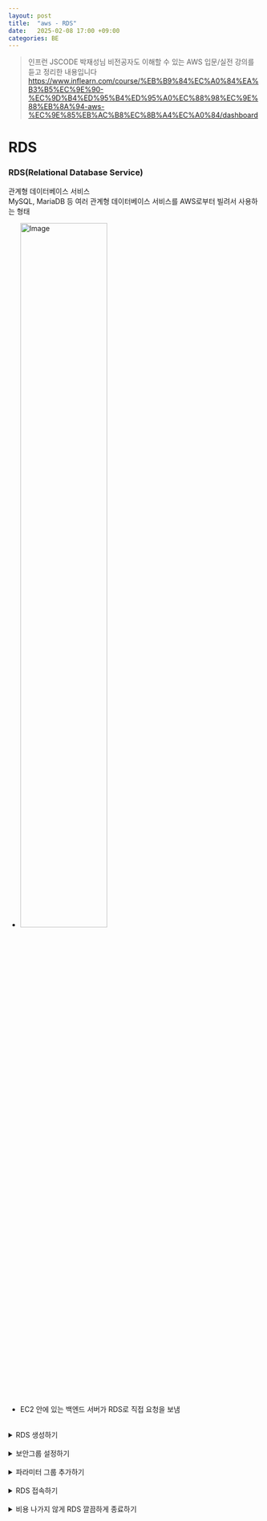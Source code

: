 ```yaml
---
layout: post
title:  "aws - RDS"
date:   2025-02-08 17:00 +09:00
categories: BE
---
```

> 인프런 JSCODE 박재성님 비전공자도 이해할 수 있는 AWS 입문/실전 강의를 듣고 정리한 내용입니다   
https://www.inflearn.com/course/%EB%B9%84%EC%A0%84%EA%B3%B5%EC%9E%90-%EC%9D%B4%ED%95%B4%ED%95%A0%EC%88%98%EC%9E%88%EB%8A%94-aws-%EC%9E%85%EB%AC%B8%EC%8B%A4%EC%A0%84/dashboard

# RDS
### RDS(Relational Database Service)
관계형 데이터베이스 서비스   
MySQL, MariaDB 등 여러 관계형 데이터베이스 서비스를 AWS로부터 빌려서 사용하는 형태
- <img width="60%" alt="Image" src="https://github.com/user-attachments/assets/e3475b20-896d-4d06-a875-bf49250e9a51" />

- EC2 안에 있는 백엔드 서버가 RDS로 직접 요청을 보냄

<br />

<details>
<summary>RDS 생성하기</summary>
<div markdown="1">

`AWS > RDS > 데이터베이스`
1. 리전 선택

2. 데이터베이스 생성
    - 생성 방식 선택: 표준

    - 엔진 옵션: MySQL

    - 템플릿 선택: 프리티어

    - 설정
        - 인스턴스 식별자와 암호 생성


    - 인스턴스 구성, 스토리지 - 그대로

    - 연결
        - 퍼블릭 액세스 "예"

        - 여러 환경(로컬 환경, 개발 환경 등)에서 편하게 DB에 접근 가능

        - 보안성 높이고 싶으면 "아니오"("예"로 해도 보안이 떨어지는 것은 아님)


    - 데이터베이스 인증, 모니터링 - 그대로
</div>
</details>

<br />

<details>
<summary>보안그룹 설정하기</summary>
<div markdown="1">

`AWS > EC2 > 네트워크 및 보안 > 보안 그룹`   
1. 보안 그룹 생성
    - 인바운드 규칙
        - DB에 접근하기 위해 MySQL 3306번 포트 추가

        - 소스는 IPv4로 들어오는 누구나


    - 아웃바운드 규칙
        - 모든 트래픽을 허용


---
`RDS > 데이터베이스 > db`   

2. 수정
    - `연결 > 보안 그룹` 
    - 생성한 보안그룹을 RDS에 붙이기
    - 즉시 적용

</div>
</details>

<br />

<details>
<summary>파라미터 그룹 추가하기</summary>
<div markdown="1">

`AWS > RDS > 파라미터 그룹`   

데이터베이스 설정 옵션 세팅 가능

1. 파라미터 생성
    - 파라미터 그룹 이름과 설명 설정
    - 엔진 유형: MySQL Community
    - 파라미터 그룹 패밀리: mysql 8.0
    - 유형: DB Parameter Group

2. 편집
    - 아래 속성 전부 `utf8mb4`로 설정하기

        - `character_set_client`
        - `character_set_connection`
        - `character_set_database`
        - `characater_set_filesystem`
        - `characater_set_results`
        - `character_set_server`


        `utf8` 대신에 `utf8mb4`를 사용하면 ‘한글’ 뿐만 아니라 ‘이모티콘’도 지원 가능


    - 아래 속성 전부 `utf8mb4_unicode_ci`로 설정하기

        - `collation_connection`
        - `collation_server`


        `utf8mb4_unicode_ci`은 정렬, 비교 방식을 나타냄

    - time_zone을 Asia/Seoul로 설정

        데이터베이스 자체에서 시간을 어떻게 표시할 건지를 나타냄


3. time_zone을 Asia/Seoul로 설정

---
`AWS > RDS > 데이터베이스`
1. 수정
    - `추가 구성 > 데이터베이스 옵션`
        - DB 파라미터 그룹: 방금 만든걸로 바꿔주기

> 📌    
DB 파라미터 그룹을 변경한 뒤에는 RDS의 DB를 재부팅해야만 정상적으로 적용

2. 작업>재부팅
</div>
</details>

<br />

<details>
<summary>RDS 접속하기</summary>
<div markdown="1">

DataGrip 사용
1. New>data source>mysql

    - **Host**: RDS의 엔드포인트를 입력
        - 엔드포인트: 특정 리소스(서버, DB 등)에 접근할 수 있도록 해주는 URL


    - **User**: 마스터 사용자 이름(AWS RDS 데이터베이스 만들 때 정함) 입력
    - **Password**: 마스터 암호(AWS RDS 데이터베이스 만들 때 정함) 입력
    - **Test Connection** 으로 연결 확인
    - ok

</div>
</details>

<br />

<details>
<summary>비용 나가지 않게 RDS 깔끔하게 종료하기</summary>
<div markdown="1">

`AWS > RDS > 데이터베이스 > 작업 > 삭제`

최종 스냅샷 생성, 자동 백업 보존 해제
</div>
</details>
